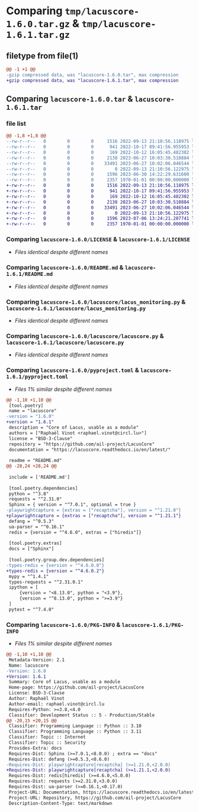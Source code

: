 # Comparing `tmp/lacuscore-1.6.0.tar.gz` & `tmp/lacuscore-1.6.1.tar.gz`

## filetype from file(1)

```diff
@@ -1 +1 @@
-gzip compressed data, was "lacuscore-1.6.0.tar", max compression
+gzip compressed data, was "lacuscore-1.6.1.tar", max compression
```

## Comparing `lacuscore-1.6.0.tar` & `lacuscore-1.6.1.tar`

### file list

```diff
@@ -1,8 +1,8 @@
--rw-r--r--   0        0        0     1516 2022-09-13 21:10:56.118975 lacuscore-1.6.0/LICENSE
--rw-r--r--   0        0        0      941 2022-10-17 09:41:56.955953 lacuscore-1.6.0/README.md
--rw-r--r--   0        0        0      169 2022-10-12 16:05:45.482302 lacuscore-1.6.0/lacuscore/__init__.py
--rw-r--r--   0        0        0     2138 2023-06-27 10:03:30.510884 lacuscore-1.6.0/lacuscore/lacus_monitoring.py
--rw-r--r--   0        0        0    33491 2023-06-27 10:02:06.046544 lacuscore-1.6.0/lacuscore/lacuscore.py
--rw-r--r--   0        0        0        0 2022-09-13 21:10:56.122975 lacuscore-1.6.0/lacuscore/py.typed
--rw-r--r--   0        0        0     1596 2023-06-30 14:22:29.631600 lacuscore-1.6.0/pyproject.toml
--rw-r--r--   0        0        0     2357 1970-01-01 00:00:00.000000 lacuscore-1.6.0/PKG-INFO
+-rw-r--r--   0        0        0     1516 2022-09-13 21:10:56.118975 lacuscore-1.6.1/LICENSE
+-rw-r--r--   0        0        0      941 2022-10-17 09:41:56.955953 lacuscore-1.6.1/README.md
+-rw-r--r--   0        0        0      169 2022-10-12 16:05:45.482302 lacuscore-1.6.1/lacuscore/__init__.py
+-rw-r--r--   0        0        0     2138 2023-06-27 10:03:30.510884 lacuscore-1.6.1/lacuscore/lacus_monitoring.py
+-rw-r--r--   0        0        0    33491 2023-06-27 10:02:06.046544 lacuscore-1.6.1/lacuscore/lacuscore.py
+-rw-r--r--   0        0        0        0 2022-09-13 21:10:56.122975 lacuscore-1.6.1/lacuscore/py.typed
+-rw-r--r--   0        0        0     1596 2023-07-06 13:24:21.207741 lacuscore-1.6.1/pyproject.toml
+-rw-r--r--   0        0        0     2357 1970-01-01 00:00:00.000000 lacuscore-1.6.1/PKG-INFO
```

### Comparing `lacuscore-1.6.0/LICENSE` & `lacuscore-1.6.1/LICENSE`

 * *Files identical despite different names*

### Comparing `lacuscore-1.6.0/README.md` & `lacuscore-1.6.1/README.md`

 * *Files identical despite different names*

### Comparing `lacuscore-1.6.0/lacuscore/lacus_monitoring.py` & `lacuscore-1.6.1/lacuscore/lacus_monitoring.py`

 * *Files identical despite different names*

### Comparing `lacuscore-1.6.0/lacuscore/lacuscore.py` & `lacuscore-1.6.1/lacuscore/lacuscore.py`

 * *Files identical despite different names*

### Comparing `lacuscore-1.6.0/pyproject.toml` & `lacuscore-1.6.1/pyproject.toml`

 * *Files 1% similar despite different names*

```diff
@@ -1,10 +1,10 @@
 [tool.poetry]
 name = "lacuscore"
-version = "1.6.0"
+version = "1.6.1"
 description = "Core of Lacus, usable as a module"
 authors = ["Raphaël Vinot <raphael.vinot@circl.lu>"]
 license = "BSD-3-Clause"
 repository = "https://github.com/ail-project/LacusCore"
 documentation = "https://lacuscore.readthedocs.io/en/latest/"
 
 readme = "README.md"
@@ -28,24 +28,24 @@
 
 include = ['README.md']
 
 [tool.poetry.dependencies]
 python = "^3.8"
 requests = "^2.31.0"
 Sphinx = { version = "^7.0.1", optional = true }
-playwrightcapture = {extras = ["recaptcha"], version = "^1.21.0"}
+playwrightcapture = {extras = ["recaptcha"], version = "^1.21.1"}
 defang = "^0.5.3"
 ua-parser = "^0.16.1"
 redis = {version = "^4.6.0", extras = ["hiredis"]}
 
 [tool.poetry.extras]
 docs = ["Sphinx"]
 
 [tool.poetry.group.dev.dependencies]
-types-redis = {version = "^4.6.0.0"}
+types-redis = {version = "^4.6.0.2"}
 mypy = "^1.4.1"
 types-requests = "^2.31.0.1"
 ipython = [
     {version = "<8.13.0", python = "<3.9"},
     {version = "^8.13.0", python = ">=3.9"}
 ]
 pytest = "^7.4.0"
```

### Comparing `lacuscore-1.6.0/PKG-INFO` & `lacuscore-1.6.1/PKG-INFO`

 * *Files 1% similar despite different names*

```diff
@@ -1,10 +1,10 @@
 Metadata-Version: 2.1
 Name: lacuscore
-Version: 1.6.0
+Version: 1.6.1
 Summary: Core of Lacus, usable as a module
 Home-page: https://github.com/ail-project/LacusCore
 License: BSD-3-Clause
 Author: Raphaël Vinot
 Author-email: raphael.vinot@circl.lu
 Requires-Python: >=3.8,<4.0
 Classifier: Development Status :: 5 - Production/Stable
@@ -20,15 +20,15 @@
 Classifier: Programming Language :: Python :: 3.10
 Classifier: Programming Language :: Python :: 3.11
 Classifier: Topic :: Internet
 Classifier: Topic :: Security
 Provides-Extra: docs
 Requires-Dist: Sphinx (>=7.0.1,<8.0.0) ; extra == "docs"
 Requires-Dist: defang (>=0.5.3,<0.6.0)
-Requires-Dist: playwrightcapture[recaptcha] (>=1.21.0,<2.0.0)
+Requires-Dist: playwrightcapture[recaptcha] (>=1.21.1,<2.0.0)
 Requires-Dist: redis[hiredis] (>=4.6.0,<5.0.0)
 Requires-Dist: requests (>=2.31.0,<3.0.0)
 Requires-Dist: ua-parser (>=0.16.1,<0.17.0)
 Project-URL: Documentation, https://lacuscore.readthedocs.io/en/latest/
 Project-URL: Repository, https://github.com/ail-project/LacusCore
 Description-Content-Type: text/markdown
```

